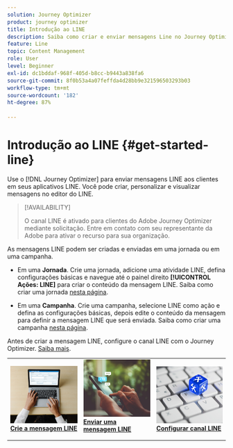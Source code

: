 ```yaml
---
solution: Journey Optimizer
product: journey optimizer
title: Introdução ao LINE
description: Saiba como criar e enviar mensagens Line no Journey Optimizer
feature: Line
topic: Content Management
role: User
level: Beginner
exl-id: dc1bddaf-968f-405d-b8cc-b9443a838fa6
source-git-commit: 8f0b53a4a07feffda4d28bb9e321596503293b03
workflow-type: tm+mt
source-wordcount: '182'
ht-degree: 87%

---
```


# Introdução ao LINE {#get-started-line}

Use o [!DNL Journey Optimizer] para enviar mensagens LINE aos clientes em seus aplicativos LINE. Você pode criar, personalizar e visualizar mensagens no editor do LINE.

>[!AVAILABILITY]
>
>O canal LINE é ativado para clientes do Adobe Journey Optimizer mediante solicitação. Entre em contato com seu representante da Adobe para ativar o recurso para sua organização.

As mensagens LINE podem ser criadas e enviadas em uma jornada ou em uma campanha. 

* Em uma **Jornada**. Crie uma jornada, adicione uma atividade LINE, defina configurações básicas e navegue até o painel direito **[!UICONTROL Ações: LINE]** para criar o conteúdo da mensagem LINE. Saiba como criar uma jornada [nesta página](../building-journeys/journey-gs.md).

* Em uma **Campanha**. Crie uma campanha, selecione LINE como ação e defina as configurações básicas, depois edite o conteúdo da mensagem para definir a mensagem LINE que será enviada. Saiba como criar uma campanha [nesta página](../campaigns/create-campaign.md#configure).

Antes de criar a mensagem LINE, configure o canal LINE com o Journey Optimizer. [Saiba mais](line-configuration.md).

<table style="table-layout:fixed"><tr style="border: 0;">
<td>
<a href="create-line.md">
<img alt="Cliente potencial" src="../assets/do-not-localize/sms-create.jpeg">
</a>
<div><a href="create-line.md"><strong>Crie a mensagem LINE</strong>
</div>
</td>
<td>
<a href="send-line.md">
<img alt="Pouco frequente" src="../assets/do-not-localize/sms-sending.jpg">
</a>
<div>
<a href="send-line.md"><strong>Enviar uma mensagem LINE</strong></a>
</div>
<p></td>
<td>
<a href="line-configuration.md">
<img alt="Pouco frequente" src="../assets/do-not-localize/inapp-config.jpg">
<div>
<a href="line-configuration.md"><strong>Configurar canal LINE</strong>
</a>
</div>
</td>
</tr></table>
